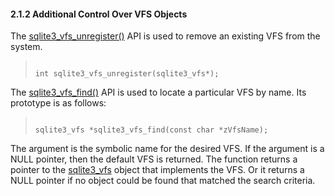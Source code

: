 #### 2\.1\.2 Additional Control Over VFS Objects


 The [sqlite3\_vfs\_unregister()](c3ref/vfs_find.html) API is used to remove an existing
 VFS from the system.




> ```
> 
> int sqlite3_vfs_unregister(sqlite3_vfs*);
> 
> ```


 The [sqlite3\_vfs\_find()](c3ref/vfs_find.html) API is used to locate a particular VFS
 by name. Its prototype is as follows:




> ```
> 
> sqlite3_vfs *sqlite3_vfs_find(const char *zVfsName);
> 
> ```


 The argument is the symbolic name for the desired VFS. If the
 argument is a NULL pointer, then the default VFS is returned.
 The function returns a pointer to the [sqlite3\_vfs](c3ref/vfs.html) object that
 implements the VFS. Or it returns a NULL pointer if no object
 could be found that matched the search criteria.



